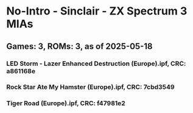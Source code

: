 # No-Intro - Sinclair - ZX Spectrum 3 MIAs
## Games: 3, ROMs: 3, as of 2025-05-18

### LED Storm - Lazer Enhanced Destruction (Europe).ipf, CRC: a861168e
### Rock Star Ate My Hamster (Europe).ipf, CRC: 7cbd3549
### Tiger Road (Europe).ipf, CRC: f47981e2
